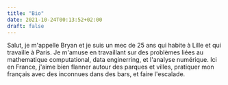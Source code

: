```yaml
---
title: "Bio"
date: 2021-10-24T00:13:52+02:00
draft: false
---
```


Salut, je m'appelle Bryan et je suis un mec de 25 ans qui habite à Lille et qui travaille à Paris.  Je m'amuse
en travaillant sur des problèmes liées au mathematique computational, data enginerring, et
l'analyse numérique.  Ici en France, j'aime bien flanner autour des parques et villes,
pratiquer mon français avec des inconnues dans des bars, et faire l'escalade.
